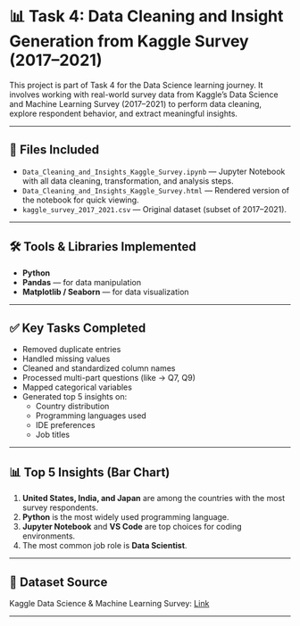 # 📊 Task 4: Data Cleaning and Insight Generation from Kaggle Survey (2017–2021)

This project is part of Task 4 for the Data Science learning journey. It involves working with real-world survey data from Kaggle’s Data Science and Machine Learning Survey (2017–2021) to perform data cleaning, explore respondent behavior, and extract meaningful insights.

---

## 📁 Files Included

- `Data_Cleaning_and_Insights_Kaggle_Survey.ipynb` — Jupyter Notebook with all data cleaning, transformation, and analysis steps.
- `Data_Cleaning_and_Insights_Kaggle_Survey.html` — Rendered version of the notebook for quick viewing.
- `kaggle_survey_2017_2021.csv` — Original dataset (subset of 2017–2021).

---

## 🛠️ Tools & Libraries Implemented

- **Python**
- **Pandas** — for data manipulation
- **Matplotlib / Seaborn** — for data visualization

---

## ✅ Key Tasks Completed

- Removed duplicate entries
- Handled missing values
- Cleaned and standardized column names
- Processed multi-part questions (like -> Q7, Q9)
- Mapped categorical variables
- Generated top 5 insights on:
  - Country distribution
  - Programming languages used
  - IDE preferences
  - Job titles

---

## 📊 Top 5 Insights (Bar Chart)

1. **United States, India, and Japan** are among the countries with the most survey respondents.
2. **Python** is the most widely used programming language.
3. **Jupyter Notebook** and **VS Code** are top choices for coding environments.
4. The most common job role is **Data Scientist**.

---

## 📌 Dataset Source

Kaggle Data Science & Machine Learning Survey: [Link
](https://www.kaggle.com/datasets/andradaolteanu/kaggle-data-science-survey-20172021)

---
